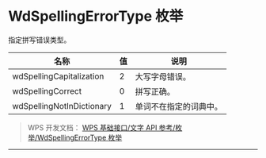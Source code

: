# WdSpellingErrorType 枚举

指定拼写错误类型。

| 名称                      | 值  | 说明                   |
|---------------------------|-----|------------------------|
| wdSpellingCapitalization  | 2   | 大写字母错误。         |
| wdSpellingCorrect         | 0   | 拼写正确。             |
| wdSpellingNotInDictionary | 1   | 单词不在指定的词典中。 |

> WPS 开发文档： [WPS 基础接口/文字 API 参考/枚举/WdSpellingErrorType 枚举](https://qn.cache.wpscdn.cn/encs/doc/office_v19/topics/WPS%20%E5%9F%BA%E7%A1%80%E6%8E%A5%E5%8F%A3/%E6%96%87%E5%AD%97%20API%20%E5%8F%82%E8%80%83/%E6%9E%9A%E4%B8%BE/WdSpellingErrorType%20%E6%9E%9A%E4%B8%BE.html)

------------------------------------------------------------------------
